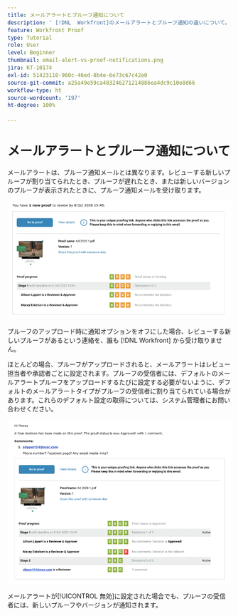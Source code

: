 ```yaml
---
title: メールアラートとプルーフ通知について
description: ' [!DNL  Workfront]のメールアラートとプルーフ通知の違いについて。'
feature: Workfront Proof
type: Tutorial
role: User
level: Beginner
thumbnail: email-alert-vs-proof-notifications.png
jira: KT-10174
exl-id: 51423110-960c-46ed-8b4e-6e73c67c42e0
source-git-commit: a25a49e59ca483246271214886ea4dc9c10e8d66
workflow-type: ht
source-wordcount: '197'
ht-degree: 100%

---
```


# メールアラートとプルーフ通知について

メールアラートは、プルーフ通知メールとは異なります。レビューする新しいプルーフが割り当てられたとき、プルーフが遅れたとき、または新しいバージョンのプルーフが表示されたときに、プルーフ通知メールを受け取ります。

![レビューする新しいプルーフがあることを示すプルーフ通知メールの画像。](assets/email-alert-1.png)

プルーフのアップロード時に通知オプションをオフにした場合、レビューする新しいプルーフがあるという連絡を、誰も [!DNL Workfront] から受け取りません。

ほとんどの場合、プルーフがアップロードされると、メールアラートはレビュー担当者や承認者ごとに設定されます。プルーフの受信者には、デフォルトのメールアラートプルーフをアップロードするたびに設定する必要がないように、デフォルトのメールアラートタイプがプルーフの受信者に割り当てられている場合があります。これらのデフォルト設定の取得については、システム管理者にお問い合わせください。

![プルーフに対する決定が下され、レビューするコメントがあることを示すメールアラートの画像。](assets/email-alert-2.png)

メールアラートが[!UICONTROL 無効]に設定された場合でも、プルーフの受信者には、新しいプルーフやバージョンが通知されます。

<!--
# Learn more
* New proof email
* Late proof email
-->
